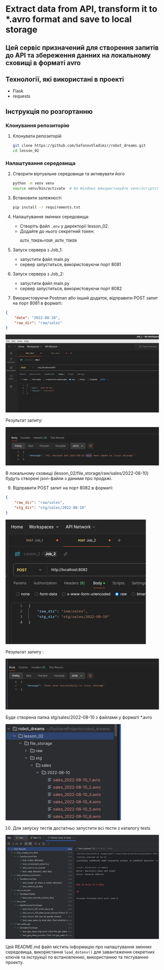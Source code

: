 # Extract data from API, transform it to *.avro format and save to local storage

## Цей сервіс призначений для створення запитів до API та збереження данних на локальному сховищі в форматі avro  

## Технології, які використані в проекті
- Flask
- requests

## Інструкція по розгортанню

### Клонування репозиторію
1. Клонувати репозиторій
    ```sh
    git clone https://github.com/SafonovVladimir/robot_dreams.git
    cd lesson_02
    ```

### Налаштування середовища
2. Створити віртуальне середовище та активувати його
    ```sh
    python -m venv venv
    source venv/bin/activate  # На Windows використовуйте venv\Scripts\activate
    ```

3. Встановити залежності
    ```sh
    pip install -r requirements.txt
    ```
   
4. Налаштування змінних середовища:
    - Створіть файл `.env` у директорії lesson_02.
    - Додайте до нього секретний токен:
        ```
        AUTH_TOKEN=YOUR_AUTH_TOKEN
        ```
      
5. Запуск сервера з Job_1:
    - запустити файл main.py
    - сервер запуститься, використовуючи порт 8081


6. Запуск сервера з Job_2:
    - запустити файл main.py
    - сервер запуститься, використовуючи порт 8082


7. Використовуючи Postman або інший додаток, відправити POST запит на порт 8081 в форматі:
```json
{
    "date": "2022-08-10",
    "raw_dir": "raw/sales"
}
```

![img.png](readme_images/img.png)

Результат запиту:

![img_1.png](readme_images/img_1.png)

В локальному сховищі (lesson_02/file_storage/raw/sales/2022-08-10) будуть створені json-файли з даними про продажі.

9. Відправити POST запит на порт 8082 в форматі:
```json
{
    "raw_dir": "raw/sales",
    "stg_dir": "stg/sales/2022-08-10"
}
```

![img_2.png](readme_images/img_2.png)

Результат запиту :

![img_3.png](readme_images/img_3.png)

Буде створена папка stg/sales/2022-08-10 з файлами у форматі *.avro

![img_4.png](readme_images/img_4.png)

10. Для запуску тестів достатньо запустити всі тести з каталогу tests

![img.png](readme_images/img_5.png)

Цей README.md файл містить інформацію про налаштування змінних середовища, 
використання `load_dotenv()` для завантаження секретних ключів та інструкції по встановленню, 
використанню та тестуванню проекту.